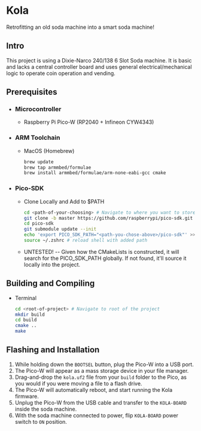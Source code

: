 # Kola
Retrofitting an old soda machine into a smart soda machine!

## Intro
This project is using a Dixie-Narco 240/138 6 Slot Soda machine.  It is basic and lacks a central controller board and
uses general electrical/mechanical logic to operate coin operation and vending.

## Prerequisites
* ### Microcontroller
  * Raspberry Pi Pico-W (RP2040 + Infineon CYW4343)
* ### ARM Toolchain
  *  MacOS (Homebrew)
      ```zsh
     brew update
     brew tap armmbed/formulae
     brew install armmbed/formulae/arm-none-eabi-gcc cmake
      ```
* ### Pico-SDK
  * Clone Locally and Add to $PATH
      ```zsh
     cd <path-of-your-choosing> # Navigate to where you want to store the SDK repo
     git clone -b master https://github.com/raspberrypi/pico-sdk.git
     cd pico-sdk
     git submodule update --init
     echo 'export PICO_SDK_PATH="<path-you-chose-above>/pico-sdk"' >> ~/.zshrc # Used ZSH here, but pick your current shell
     source ~/.zshrc # reload shell with added path
      ```
  * UNTESTED! -- Given how the CMakeLists is constructed, it will search for the PICO_SDK_PATH globally. If not found, 
  it'll source it locally into the project.

## Building and Compiling
  * Terminal
    ```zsh
    cd <root-of-project> # Navigate to root of the project
    mkdir build
    cd build
    cmake ..
    make
      ```

## Flashing and Installation
1. While holding down the `BOOTSEL` button, plug the Pico-W into a USB port.
2. The Pico-W will appear as a mass storage device in your file manager.
3. Drag-and-drop the `kola.uf2` file from your `build` folder to the Pico, as you would if you were moving a file to a flash drive.
4. The Pico-W will automatically reboot, and start running the Kola firmware.
5. Unplug the Pico-W from the USB cable and transfer to the `KOLA-BOARD` inside the soda machine.
6. With the soda machine connected to power, flip `KOLA-BOARD` power switch to `ON` position.